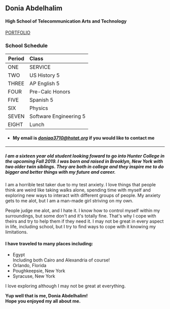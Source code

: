 ## Donia Abdelhalim 

#### High School of Telecommunication Arts and Technology   


[PORTFOLIO](https://sites.google.com/a/hstat.org/doniaa3710sep11/)


### **School Schedule**


|Period| Class    |
|---------- |:-----------|
|ONE| SERVICE
| TWO | US History 5 |
| THREE| AP English 5|
| FOUR| Pre-Calc Honors|
| FIVE| Spanish 5|
| SIX| Physics|
| SEVEN| Software Engineering 5|
| EIGHT|Lunch|

* #### My email is  _**doniaa3710@hstat.org**_ if you would like to contact me 
---
##### I am a sixteen year old student looking foward to go into Hunter College in the upcoming Fall 2019. I was born and raised in Brooklyn, New York with two older twin siblings. They are both in college and they inspire me to do bigger and better things with my future and career. 


I am a horrible test taker due to my test anxiety. I love things that people think are weird like taking walks alone, spending time with myself and exploring new ways to interact with different groups of people.
My anxiety gets to me alot, but I am a man-made girl striving on my own. 


People judge me alot, and I hate it. I know how to control myself within my surroundings,
but some don't and it's totally fine. That's why I cope with theirs 
and try to help them if they need it. I may not be great in every aspect in life, including school, but I try to find ways to cope with it knowing my limitations.

#### **I have traveled to many places including:**
<ul>
    <li>Egypt</li>
     Including both Cairo and Alexandria of course!
    <li>Orlando, Florida</li>
    <li>Poughkeepsie, New York</li>
    <li>Syracuse, New York</li>
</ul>

I love exploring although I may not be great at everything.


**Yup well that is me, Donia Abdelhalim!   
Hope you enjoyed my all about me.**